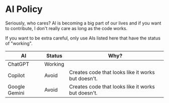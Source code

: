 # AI Policy
Seriously, who cares? AI is becoming a big part of our lives and if you want to contribute, I don't really care as long as the code works. 

If you want to be extra careful, only use AIs listed here that have the status of "working".

AI | Status | Why?
---|--------|-----
ChatGPT | Working
Copilot | Avoid | Creates code that looks like it works but doesn't.
Google Gemini | Avoid | Creates code that looks like it works but doesn't.